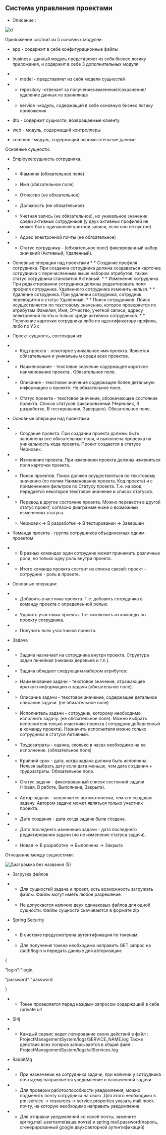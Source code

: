 <h2>Система управления проектами </h2>

* Описание :

![d](https://github.com/turaldinio/ProjectManagementService/assets/65041919/2e616d83-7991-44d4-8dcd-b97af83dd3d6)

Приложение состоит из 5 основных модулей:

* app - содержит в себе конфигурационные файлы

* business -данный модуль представляет из себя бизнес логику приложения,
  и содержит в себе 3 дополнительных модуля:
*
    * model - представляет из себя модели сущностей
*
    * repository -отвечает за получение/изменение/сохранение/удаление данных из хранилища
*
    * service -модуль, содержащий в себе основную бизнес логику приложения

* dto - содержит сущности, возвращаемые клиенту
* web - модуль, содержащий контроллеры
* common -модуль, содержащий вспомогательные данные

Основные сущности:

* Employee:сущность сотрудника.

*
    * Фамилия (обязательное поле)
*
    * Имя (обязательное поле)
*
    * Отчество (не обязательное)
*
    * Должность (не обязательное)
*
    * Учетная запись (не обязательное), но уникальное значение среди активных сотрудников (у двух активных профилей не
      может быть одинаковой учетной записи, если оно не пустое).
*
    * Адрес электронной почты (не обязательное)
*
    * Статус сотрудника - (обязательное поле) фиксированный набор значений (Активный, Удаленный).

* Основные операции над проектами
    *
        * Создание профиля сотрудника. При создании сотрудника должна создаваться карточка сотрудника с перечисленным
          выше набором атрибутов, также статус сотрудника становится Активный.
    *
        * Изменение сотрудника. При редактировании сотрудника должны редактировать поля профиля сотрудника. Удаленного
          сотрудника изменить нельзя.
    *
        * Удаление сотрудника. При удалении сотрудника, сотрудник переводится в статус Удаленный.
    *
        * Поиск сотрудников. Поиск осуществляется по текстовому значению, которое проверяется по атрибутам Фамилия, Имя,
          Отчество, учетной записи, адресу электронной почты и только среди активных сотрудников.
    *
        * Получение карточки сотрудника либо по идентификатору профиля, либо по УЗ с

* Проект сущность, состоящая из:
*
    * Код проекта - некоторое уникальное имя проекта. Является обязательным и уникальным среди всех проектов.
*
    * Наименование - текстовое значение содержащее короткое наименование проекта.. Обязательное поле.
*
    * Описание - текстовое значение содержащее более детальную информацию о проекте. Не обязательное поле.
*
    * Статус проекта - текстовое значение, обозначающее состояние проекта. Список статусов фиксированный (Черновик, В
      разработке, В тестировании, Завершен). Обязательное поле.
* Основные операции над проектами:
*
    * Создание проекта. При создании проекта должны быть заполнены все обязательные поля, и выполнена проверка на
      уникальность кода проекта. Проект создается в статусе Черновик.
*
    * Изменение проекта. При изменении проекта должны изменяться поля карточки проекта.
*
    * Поиск проектов. Поиск должен осуществляться по текстовому значению (по полям Наименование проекта, Код проекта)  и
      с применением фильтров по Статусу проекта. Т.е. на вход передается некоторое текстовое значение и список статусов.
*
    * Перевод в другое состояние проекта. Можно перевести в другой статус проект, согласно диаграмме ниже о возможных
      изменениях статуса.

*
    * Черновик -> В разработке -> В тестировании -> Завершен


* Команда проекта - группа сотрудников объединенных одним проектом

*
    * В разных командах один сотрудник может принимать различные роли, но только одну роль внутри проекта.

*
    * Итого команда проекта состоит из списка связей: проект - сотрудник - роль в проекте.

* Основные операции:
*
    * Добавить участника проекта. Т.е. добавить сотрудника в команду проекта с определенной ролью.
*
    * Удалить участника проекта. Т.е. исключить из команды по проекту сотрудника.
*
    * Получить всех участников проекта.


* Задача

*
    * Задача назначает на сотрудника внутри проекта. Структура задач линейная (никаких деревьев и т.п.).

*
    * Задача обладает следующим набором атрибутов:

*
    * Наименование задачи - текстовое значение, отражающее краткую информацию о задачи (обязательное поле).
*
    * Описание задачи - текстовое значение, содержащее детальное описание задачи. (не обязательное поле)
*
    * Исполнитель задачи - сотрудник, которому необходимо исполнить задачу. (не обязательное поле). Можно выбрать
      исполнителя только участника проекта ( сотрудник добавленный в команду проекта). Назначить исполнителя можно
      только сотрудника в статусе Активный.
*
    * Трудозатраты - оценка, сколько в часах необходимо на ее исполнение. (обязательное поле)
*
    * Крайний срок - дата, когда задача должна быть исполнена. Нельзя выбрать дату если дата меньше, чем дата создания +
      трудозатраты. Обязательное поле.
*
    * Статус задачи - фиксированный список состояний задачи (Новая, В работе, Выполнена, Закрыта).
*
    * Автор задачи - заполняется автоматически, тем кто создавал задачу. Автором задачи может являться только участник
      проекта.
*
    * Дата создания - дата когда задача была создана.
*
    * Дата последнего изменения задачи - дата последнего редактирования задачи (но не изменение статуса задачи).

*
    * Новая -> В разработке -> Выполнена -> Закрыта

Отношение между сущностями:

![Диаграмма без названия (5)](https://github.com/turaldinio/ProjectManagementService/assets/65041919/448f1a2c-9ec1-4b09-84a4-0bf0ca787b10)

* Загрузка файлов
*
    * Для сущностей задача и проект, есть возможность загружать файлы. Файлы могут иметь любое разрешение.
*
    * Не допускается наличие двух одинаковых файлов для одной сущности. Файлы сущности скачиваются в формате zip


* Spring Security
*
    * В системе предусмотрена аутентификация по токенам.
*
    * Для получения токена необходимо направить GET запрос на /auth/login и передать данные для авторизации:

{

"login":"login,

"password":"password

}

*
    * Токен проверяется перед каждым запросом содержащий в себе /private url


* Sl4j
*
    * Каждый сервис ведет логирование своих действий в файл : ProjectManagementSystem/logs/SERVICE_NAME.log
      Также действия всех логеров записывается в общий файл :   ProjectManagementSystem/logs/allServices.log

* RabbitMq

*
    * При назначении на сотрудника задачи, при наличии у сотрудника почты,ему направляется уведомление о назначенной
      задачи.
*
    * Для проверки работоспособности уведомления, можно подменить почту сотрудника на свою .Для этого необходимо в
      pm-service -> resources -> service.properties указать mail.mock почту, на которую необходимо направить уведомление

*
    * Для отправки уведомлений со своей почты, замените
      spring.mail.username(ваша почта) и
      spring.mail.password(пароль, сгенерированный google двухфакторной аутентификаций)
